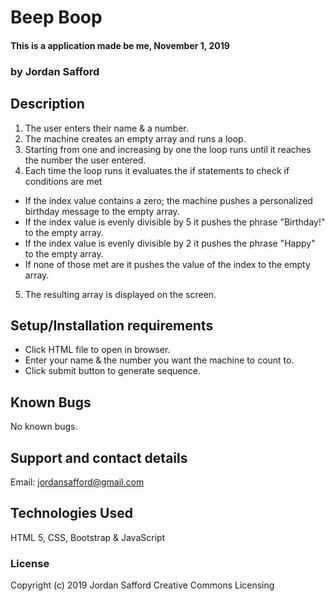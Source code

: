 # Beep Boop

#### This is a application made be me, November 1, 2019

### by Jordan Safford

## Description

1. The user enters their name & a number.
2. The machine creates an empty array and runs a loop.
3. Starting from one and increasing by one the loop runs until it reaches the number the user entered.
4. Each time the loop runs it evaluates the if statements to check if conditions are met
  * If the index value contains a zero; the machine pushes a personalized birthday message to the empty array.
  * If the index value is evenly divisible by 5 it pushes the phrase "Birthday!" to the empty array.
  * If the index value is evenly divisible by 2 it pushes the phrase "Happy" to the empty array.
  * If none of those met are it pushes the value of the index to the empty array.
5. The resulting array is displayed on the screen.

## Setup/Installation requirements

* Click HTML file to open in browser.
* Enter your name & the number you want the machine to count to.
* Click submit button to generate sequence.

## Known Bugs

<!-- Zero is being counted as a factor of ten, probably due to using the modulus formula. -->
No known bugs.

## Support and contact details

Email: jordansafford@gmail.com

## Technologies Used

HTML 5, CSS, Bootstrap & JavaScript

### License


Copyright (c) 2019 Jordan Safford Creative Commons Licensing
